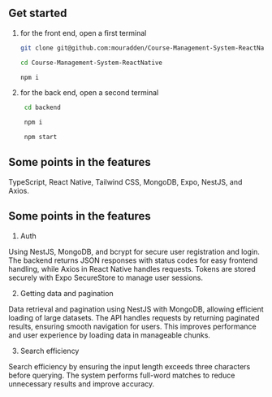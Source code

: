 ## Get started

1. for the front end, open a first terminal


   ```bash
   git clone git@github.com:mouradden/Course-Management-System-ReactNative.git
   ```

   ``` bash
   cd Course-Management-System-ReactNative
   ```

   ```bash
   npm i
   ```
2. for the back end, open a second terminal

   ```bash
    cd backend
   ```
   ```bash
    npm i
   ```
   ```bash
    npm start
   ```

## Some points in the features

TypeScript, React Native, Tailwind CSS, MongoDB, Expo, NestJS, and Axios.


## Some points in the features

1. Auth

Using NestJS, MongoDB, and bcrypt for secure user registration and login. The backend returns JSON responses with status codes for easy frontend handling, while Axios in React Native handles requests. Tokens are stored securely with Expo SecureStore to manage user sessions.

2. Getting data and pagination

Data retrieval and pagination using NestJS with MongoDB, allowing efficient loading of large datasets. The API handles requests by returning paginated results, ensuring smooth navigation for users. This improves performance and user experience by loading data in manageable chunks.

3. Search efficiency

Search efficiency by ensuring the input length exceeds three characters before querying. The system performs full-word matches to reduce unnecessary results and improve accuracy.